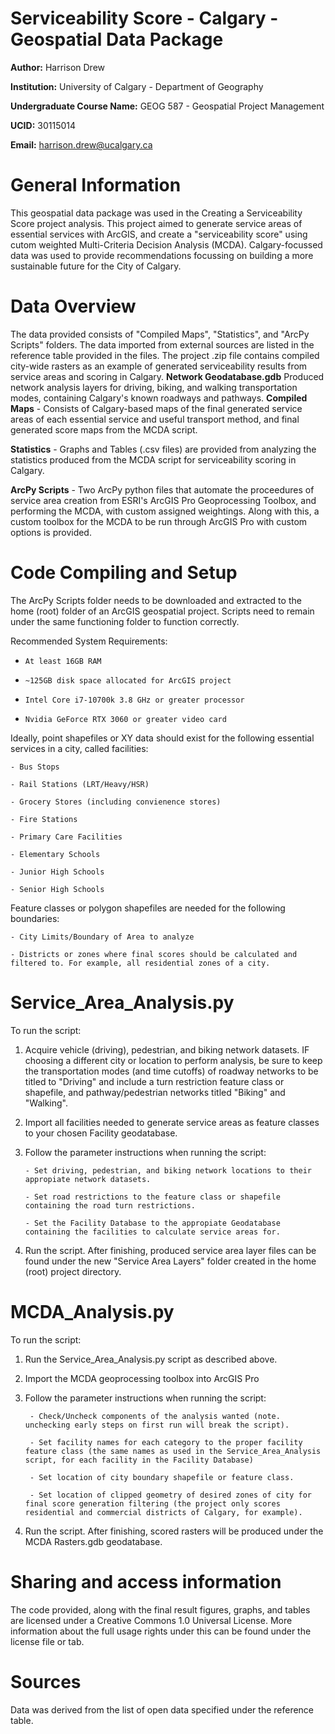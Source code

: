 # Serviceability Score - Calgary - Geospatial Data Package
**Author:** Harrison Drew

**Institution:** University of Calgary - Department of Geography

**Undergraduate Course Name:** GEOG 587 - Geospatial Project Management

**UCID:** 30115014

**Email:** harrison.drew@ucalgary.ca

# General Information
This geospatial data package was used in the Creating a Serviceability Score project analysis. This project aimed to generate service areas of essential services with ArcGIS, and create a "serviceability score" using cutom weighted Multi-Criteria Decision Analysis (MCDA). Calgary-focussed data was used to provide recommendations focussing on building a more sustainable future for the City of Calgary.
# Data Overview
The data provided consists of "Compiled Maps", "Statistics", and "ArcPy Scripts" folders. The data imported from external sources are listed in the reference table provided in the files. The project .zip file contains  compiled city-wide rasters as an example of generated serviceability results from service areas and scoring in Calgary.
**Network Geodatabase.gdb**
Produced network analysis layers for driving, biking, and walking transportation modes, containing Calgary's known roadways and pathways. 
**Compiled Maps** - Consists of Calgary-based maps of the final generated service areas of each essential service and useful transport method, and final generated score maps from the MCDA script.

**Statistics** - Graphs and Tables (.csv files) are provided from analyzing the statistics produced from the MCDA script for serviceability scoring in Calgary.

**ArcPy Scripts** - Two ArcPy python files that automate the proceedures of service area creation from ESRI's ArcGIS Pro Geoprocessing Toolbox, and performing the MCDA, with custom assigned weightings. Along with this, a custom toolbox for the MCDA to be run through ArcGIS Pro with custom options is provided.
# Code Compiling and Setup
The ArcPy Scripts folder needs to be downloaded and extracted to the home (root) folder of an ArcGIS geospatial project. Scripts need to remain under the same functioning folder to function correctly.

Recommended System Requirements:

-     At least 16GB RAM
  
-     ~125GB disk space allocated for ArcGIS project
  
-     Intel Core i7-10700k 3.8 GHz or greater processor
  
-     Nvidia GeForce RTX 3060 or greater video card
  

Ideally, point shapefiles or XY data should exist for the following essential services in a city, called facilities:

    - Bus Stops
    
    - Rail Stations (LRT/Heavy/HSR)
    
    - Grocery Stores (including convienence stores)
    
    - Fire Stations
    
    - Primary Care Facilities
    
    - Elementary Schools
    
    - Junior High Schools
    
    - Senior High Schools

Feature classes or polygon shapefiles are needed for the following boundaries:

    - City Limits/Boundary of Area to analyze

    - Districts or zones where final scores should be calculated and filtered to. For example, all residential zones of a city.
# Service_Area_Analysis.py
To run the script:

1. Acquire vehicle (driving), pedestrian, and biking network datasets. IF choosing a different city or location to perform analysis, be sure to keep the transportation modes (and time cutoffs) of roadway networks to be titled to "Driving" and include a turn restriction feature class or shapefile, and pathway/pedestrian networks titled "Biking" and "Walking".
   
2. Import all facilities needed to generate service areas as feature classes to your chosen Facility geodatabase.
   
3. Follow the parameter instructions when running the script:

       - Set driving, pedestrian, and biking network locations to their appropiate network datasets.

       - Set road restrictions to the feature class or shapefile containing the road turn restrictions.

       - Set the Facility Database to the appropiate Geodatabase containing the facilities to calculate service areas for.
   
5. Run the script. After finishing, produced service area layer files can be found under the new "Service Area Layers" folder created in the home (root) project directory.
# MCDA_Analysis.py
To run the script:

1. Run the Service_Area_Analysis.py script as described above.
   
2. Import the MCDA geoprocessing toolbox into ArcGIS Pro
   
3. Follow the parameter instructions when running the script:
   
        - Check/Uncheck components of the analysis wanted (note. unchecking early steps on first run will break the script).

        - Set facility names for each category to the proper facility feature class (the same names as used in the Service_Area_Analysis script, for each facility in the Facility Database)
   
        - Set location of city boundary shapefile or feature class.
   
        - Set location of clipped geometry of desired zones of city for final score generation filtering (the project only scores residential and commercial districts of Calgary, for example).
        
4. Run the script. After finishing, scored rasters will be produced under the MCDA Rasters.gdb geodatabase.
   
# Sharing and access information
The code provided, along with the final result figures, graphs, and tables are licensed under a Creative Commons 1.0 Universal License. More information about the full usage rights under this can be found under the license file or tab.
# Sources
Data was derived from the list of open data specified under the reference table.
